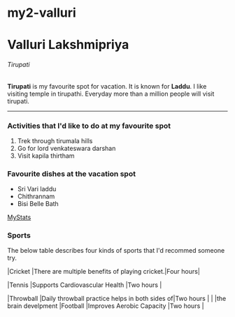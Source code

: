 # my2-valluri

# Valluri Lakshmipriya

###### Tirupati

**Tirupati** is my favourite spot for vacation. It is known for **Laddu**.  I like visiting temple in tirupathi. Everyday more than a million people will visit tirupati.

***

### Activities that I'd like to do at my favourite spot 

1. Trek through tirumala hills
2. Go for lord venkateswara darshan
3. Visit kapila thirtham

### Favourite dishes at the vacation spot

* Sri Vari laddu
* Chithrannam
* Bisi Belle Bath

[MyStats](MyStats.md)

### Sports

The below table describes four kinds of sports that I'd recommed someone try.

|Cricket   |There are multiple benefits of playing cricket.|Four hours|

|Tennis    |Supports Cardiovascular Health                 |Two hours |

|Throwball |Daily throwball practice helps in both sides of|Two hours |
|          |the brain develpment
|Football  |Improves Aerobic Capacity                      |Two hours |